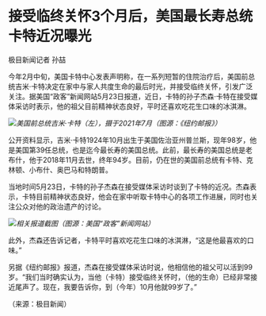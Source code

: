 # 接受临终关怀3个月后，美国最长寿总统卡特近况曝光

极目新闻记者 孙喆

今年2月中旬，美国卡特中心发表声明称，在一系列短暂的住院治疗后，美国前总统吉米·卡特决定在家中与家人共度生命的最后时光，并接受临终关怀，引发广泛关注。据美国“政客”新闻网站5月23日报道，近日，卡特的孙子杰森·卡特在接受媒体采访时表示，他的祖父目前精神状态良好，平时还喜欢吃花生口味的冰淇淋。

![](https://inews.gtimg.com/om_bt/OuuutjdPmNmTj4lrRRr5RbmPQY3InuQOlh3aANCJJPjEwAA/1000)_美国前总统吉米·卡特（左），摄于2021年7月（图源：《纽约邮报》）_

公开资料显示，吉米·卡特1924年10月出生于美国佐治亚州普兰斯，现年98岁，他是美国第39任总统，也是迄今最长寿的美国总统。此前，最长寿的美国总统是老布什，他于2018年11月去世，终年94岁。目前，仍在世的美国前总统有卡特、克林顿、小布什、奥巴马和特朗普。

当地时间5月23日，卡特的孙子杰森在接受媒体采访时谈到了卡特的近况。杰森表示，卡特目前精神状态良好，他会在家中听取卡特中心的各项工作进展，同时也关注公众对他的政治遗产的讨论。

![](https://inews.gtimg.com/om_bt/OPGw3Irsys48UdITD8QTwmAx87yOxKlSevLsDJ5hAtDKgAA/1000)_相关报道截图（图源：美国“政客”新闻网站）_

此外，杰森还告诉记者，卡特平时喜欢吃花生口味的冰淇淋，“这是他最喜欢的口味。”

另据《纽约邮报》报道，杰森在接受媒体采访时说，他相信他的祖父可以活到99岁。“我们当时确实认为，当他（卡特）接受临终关怀时，（他的生命）已经非常接近尾声了。现在，我要告诉你，到（今年）10月他就99岁了。”

（来源：极目新闻）

